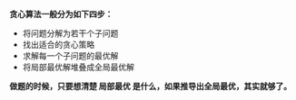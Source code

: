 **贪心算法一般分为如下四步：**

- 将问题分解为若干个子问题
- 找出适合的贪心策略
- 求解每一个子问题的最优解
- 将局部最优解堆叠成全局最优解

**做题的时候，只要想清楚 局部最优 是什么，如果推导出全局最优，其实就够了。**